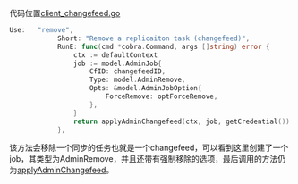 代码位置[client_changefeed.go](https://github.com/pingcap/ticdc/blob/1c3653e292835b674fa47f0be7ac463ef64593fe/cmd/client_changefeed.go#L117)

```go
Use:   "remove",
			Short: "Remove a replicaiton task (changefeed)",
			RunE: func(cmd *cobra.Command, args []string) error {
				ctx := defaultContext
				job := model.AdminJob{
					CfID: changefeedID,
					Type: model.AdminRemove,
					Opts: &model.AdminJobOption{
						ForceRemove: optForceRemove,
					},
				}
				return applyAdminChangefeed(ctx, job, getCredential())
			},
```

该方法会移除一个同步的任务也就是一个changefeed，可以看到这里创建了一个job，其类型为AdminRemove，并且还带有强制移除的选项，最后调用的方法仍为[applyAdminChangefeed](https://github.com/pingcap/ticdc/blob/1c3653e292835b674fa47f0be7ac463ef64593fe/cmd/util.go#L143)。